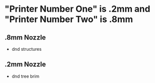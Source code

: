 # "Printer Number One" is .2mm and "Printer Number Two" is .8mm

## .8mm Nozzle 
* dnd structures

## .2mm Nozzle 
* dnd tree brim
